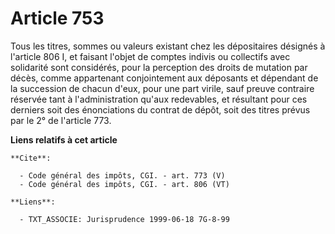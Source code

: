 # Article 753

Tous les titres, sommes ou valeurs existant chez les dépositaires désignés à l'article 806 I, et faisant l'objet de comptes
indivis ou collectifs avec solidarité sont considérés, pour la perception des droits de mutation par décès, comme appartenant
conjointement aux déposants et dépendant de la succession de chacun d'eux, pour une part virile, sauf preuve contraire
réservée tant à l'administration qu'aux redevables, et résultant pour ces derniers soit des énonciations du contrat de dépôt,
soit des titres prévus par le 2° de l'article 773.

**Liens relatifs à cet article**

	**Cite**:

	  - Code général des impôts, CGI. - art. 773 (V)
	  - Code général des impôts, CGI. - art. 806 (VT)

	**Liens**:

	  - TXT_ASSOCIE: Jurisprudence 1999-06-18 7G-8-99
